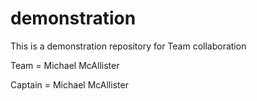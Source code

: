 # demonstration

This is a demonstration repository for Team collaboration

Team = Michael McAllister

Captain = Michael McAllister
